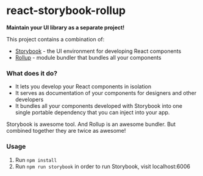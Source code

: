 # react-storybook-rollup
**Maintain your UI library as a separate project!**

This project contains a combination of:
* [Storybook](https://storybook.js.org) - the UI environment for developing React components
* [Rollup](https://rollupjs.org) - module bundler that bundles all your components

### What does it do?
* It lets you develop your React components in isolation
* It serves as documentation of your components for designers and other developers
* It bundles all your components developed with Storybook into one single portable dependency that you can inject into your app.

Storybook is awesome tool. And Rollup is an awesome bundler. But combined together they are twice as awesome!

### Usage
1. Run `npm install`
2. Run `npm run storybook` in order to run Storybook, visit localhost:6006
